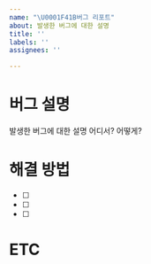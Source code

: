 ```yaml
---
name: "\U0001F41B버그 리포트"
about: 발생한 버그에 대한 설명
title: ''
labels: ''
assignees: ''

---
```


# 버그 설명
발생한 버그에 대한 설명
어디서?
어떻게?

# 해결 방법
- [ ]
- [ ]
- [ ]

# ETC
